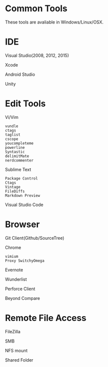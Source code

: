 Common Tools
========
These tools are avaliable in Windows/Linux/OSX.

# IDE

Visual Studio(2008, 2012, 2015)

Xcode

Android Studio

Unity

# Edit Tools
Vi/Vim

	vundle
	ctags
	taglist
	cscope
	youcompleteme
	powerline
	Syntastic
	delimitMate
	nerdcommenter


Sublime Text
	
	Package Control
	Ctags
	Vintage
	FileDiffs
	Markdown Preview


Visual Studio Code


# Browser

Git Client(Github/SourceTree)

Chrome

	vimium
	Proxy SwitchyOmega

Evernote

Wunderlist

Perforce Client

Beyond Compare


# Remote File Access

FileZilla

SMB

NFS mount

Shared Folder

